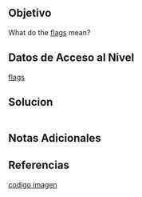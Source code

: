 
## Objetivo

What do the [flags](https://jupiter.challenges.picoctf.org/static/fbeb5f9040d62b18878d199cdda2d253/flag.png) mean?

## Datos de Acceso al Nivel

 [flags](https://jupiter.challenges.picoctf.org/static/fbeb5f9040d62b18878d199cdda2d253/flag.png)
## Solucion

```
```

## Notas Adicionales



## Referencias

[codigo imagen](https://www.depositohidrografico.com/data/productos/z_a68102a.jpg)
